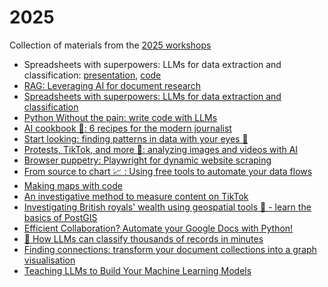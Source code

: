 # 2025
Collection of materials from the [2025 workshops](https://dataharvest25.sched.com/overview/type/Data+skills)

- Spreadsheets with superpowers: LLMs for data extraction and classification: [presentation](https://docs.google.com/presentation/d/18PgqZFaVghJ5A7YnGP04TJK78pTuYqghPDgpkSQgbAA/edit?slide=id.p#slide=id.p), [code](gist.github.com/joelochlann/d8fd444aedeb4b31ab3f564f23ff2a72)
- [RAG: Leveraging AI for document research](https://static.sched.com/hosted_files/dataharvest25/31/DataharvestRAGs_2025.pdf)
- [ Spreadsheets with superpowers: LLMs for data extraction and classification](https://docs.google.com/presentation/d/18PgqZFaVghJ5A7YnGP04TJK78pTuYqghPDgpkSQgbAA)
- [Python Without the pain: write code with LLMs](https://github.com/dataharvest-EIJC/2025-python-and-LLMs)
- [AI cookbook 🥧: 6 recipes for the modern journalist](https://github.com/dataharvest-EIJC/2025-ai-recipes)
- [Start looking: finding patterns in data with your eyes 👀](https://github.com/dataharvest-EIJC/2025-mapping-and-visualizing)
- [Protests, TikTok, and more 🎥: analyzing images and videos with AI](https://github.com/dataharvest-EIJC/2025-ai-images-video)
- [Browser puppetry: Playwright for dynamic website scraping](https://github.com/dataharvest-EIJC/2025-playwright-scraping)
- [From source to chart 📈 : Using free tools to automate your data flows](https://github.com/dataharvest-EIJC/2025-automate-source-to-chart)
- [Making maps with code](https://github.com/dataharvest-EIJC/2025-mapping-and-visualizing)
- [An investigative method to measure content on TikTok](https://docs.google.com/presentation/d/1Om5QExusr8GGPuIUm7aVq4NI9ISBG-Pt_KwUHZQuZ7g/edit?slide=id.g356737886d2_0_6#slide=id.g356737886d2_0_6)
- [Investigating British royals' wealth using geospatial tools 👑 - learn the basics of PostGIS](https://docs.google.com/presentation/d/16rrObIdUiGSX4A7hCRo3hJx5QgyYgEEHEWz2Xhv0PwA/edit?slide=id.p3#slide=id.p3)
- [Efficient Collaboration? Automate your Google Docs with Python!](https://gitlab.com/lucmartinon/dh25_python_gdoc)
- [🤖 How LLMs can classify thousands of records in minutes](https://ddj.nicu.md/ai/python-classification-agent.html)
- [Finding connections: transform your document collections into a graph visualisation](http://dh25.resolve.works/)
- [Teaching LLMs to Build Your Machine Learning Models](https://drive.google.com/drive/folders/1ehjGJf_5zYyzVNv9RZMezwTZh8yJFbnc)
